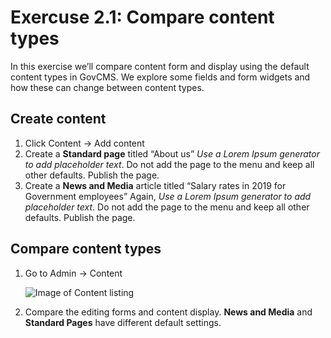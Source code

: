 # Exercuse 2.1: Compare content types

In this exercise we’ll compare content form and display using the default content types in GovCMS. We explore some fields and form widgets and how these can change between content types.

## Create content

1. Click Content → Add content
2. Create a **Standard page** titled “About us” _Use a Lorem Ipsum generator to add placeholder text_. Do not add the page to the menu and keep all other defaults. Publish the page.
3. Create a **News and Media** article titled “Salary rates in 2019 for Government employees” Again, _Use a Lorem Ipsum generator to add placeholder text_. Do not add the page to the menu and keep all other defaults. Publish the page.

## Compare content types

1.  Go to Admin → Content

    <img src="../.gitbook/assets/28.png" alt="Image of Content listing" data-size="original">
2. Compare the editing forms and content display. **News and Media** and **Standard Pages** have different default settings.
